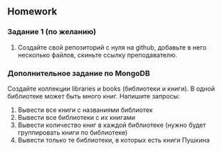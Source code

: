 ## Homework

### Задание 1 (по желанию)

1. Создайте свой репозиторий с нуля на github, добавьте в него несколько файлов, скиньте ссылку преподавателю.

### Дополнительное задание по MongoDB

Создайте коллекции libraries и books (библиотеки и книги). В одной библиотеке может быть много книг. Напишите запросы:

1. Вывести все книги с названиями библиотек
2. Вывести все библиотеки с их книгами
3. Вывести количество книг в каждой библиотеке (нужно будет группировать книги по библиотеке)
4. Вывести только те библиотеки, в которых есть книги Пушкина
